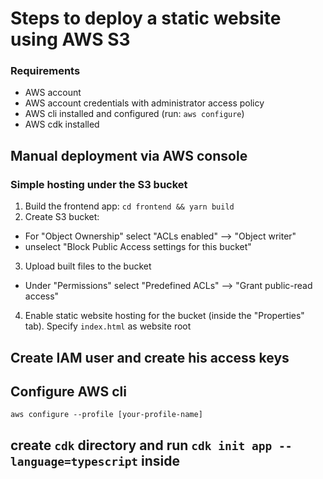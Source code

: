 # Steps to deploy a static website using AWS S3

### Requirements

- AWS account
- AWS account credentials with administrator access policy
- AWS cli installed and configured (run: `aws configure`)
- AWS cdk installed

## Manual deployment via AWS console

### Simple hosting under the S3 bucket

1. Build the frontend app: `cd frontend && yarn build`
2. Create S3 bucket:

- For "Object Ownership" select "ACLs enabled" --> "Object writer"
- unselect "Block Public Access settings for this bucket"

3. Upload built files to the bucket

- Under "Permissions" select "Predefined ACLs" --> "Grant public-read access"

4. Enable static website hosting for the bucket (inside the "Properties" tab). Specify `index.html` as website root

## Create IAM user and create his access keys

## Configure AWS cli

`aws configure --profile [your-profile-name]`

## create `cdk` directory and run `cdk init app --language=typescript` inside
